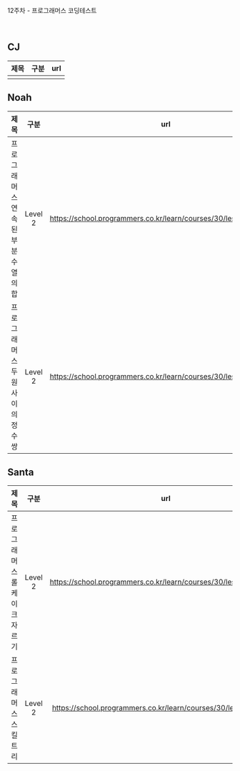 12주차 - 프로그래머스 코딩테스트

</br>

## CJ

|제목|구분|url|
|:------:|:---:|:---:|
||||


## Noah

| 제목 | 구분 | url |
|:------:|:---:|:---:|
|프로그래머스 연속된 부분 수열의 합|Level 2|https://school.programmers.co.kr/learn/courses/30/lessons/178870|
|프로그래머스 두 원 사이의 정수 쌍|Level 2|https://school.programmers.co.kr/learn/courses/30/lessons/181187|



## Santa

|제목|구분|url|
|:------:|:---:|:---:|
|프로그래머스 롤케이크 자르기|Level 2|https://school.programmers.co.kr/learn/courses/30/lessons/132265|
|프로그래머스 스킬트리|Level 2|https://school.programmers.co.kr/learn/courses/30/lessons/49993|